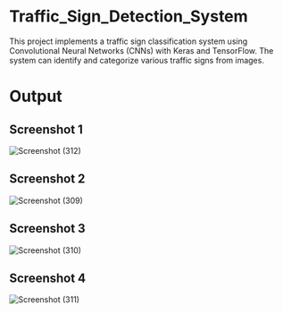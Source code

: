 # Traffic_Sign_Detection_System
This project implements a traffic sign classification system using Convolutional Neural Networks (CNNs) with Keras and TensorFlow. The system can identify and categorize various traffic signs from images.

# Output

## Screenshot 1
![Screenshot (312)](https://github.com/ayus1234/Traffic_Sign_Detection_System/assets/107507481/db779b23-5a8f-4c40-9964-20b2cbcc22d2)

## Screenshot 2
![Screenshot (309)](https://github.com/ayus1234/Traffic_Sign_Detection_System/assets/107507481/6305f186-944c-47e6-907c-58a30b2623e2)

## Screenshot 3
![Screenshot (310)](https://github.com/ayus1234/Traffic_Sign_Detection_System/assets/107507481/d66c2b6c-fefb-4b5f-bf70-5096424e111d)

## Screenshot 4
![Screenshot (311)](https://github.com/ayus1234/Traffic_Sign_Detection_System/assets/107507481/8a70bee6-24f2-404b-861a-9235846f7db5)
